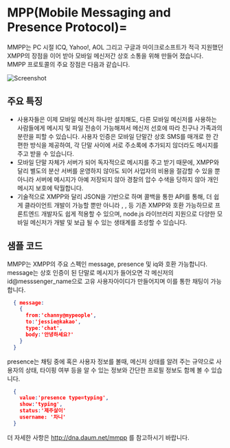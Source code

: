 # MPP(Mobile Messaging and Presence Protocol)=

MMPP는 PC 시절 ICQ, Yahoo!, AOL 그리고 구글과 마이크로소프트가 적극 지원했던 XMPP의 장점을 이어 받아 모바일 메신저간 상호 소통을 위해 만들어 졌습니다. MMPP 프로토콜의 주요 장점은 다음과 같습니다.

![Screenshot](http://cfile23.uf.tistory.com/image/24201B4D5158A8953238F9)
 
## 주요 특징
* 사용자들은 이제 모바일 메신저 하나만 설치해도, 다른 모바일 메신저를 사용하는 사람들에게 메시지 및 파일 전송이 가능해져서 메신저 선호에 따라 친구나 가족과의 분란을 피할 수 있습니다. 사용자 인증은 모바일 단말간 상호 SMS를 매개로 한 간편한 방식을 제공하여, 각 단말 사이에 서로 주소록에 추가되지 않더라도 메시지를 주고 받을 수 있습니다.
* 모바일 단말 자체가 서버가 되어 독자적으로 메시지를 주고 받기 때문에, XMPP와 달리 별도의 분산 서버를 운영하지 않아도 되어 사업자의 비용을 절감할 수 있을 뿐 아니라 서버에 메시지가 아예 저장되지 않아 경찰의 압수 수색을 당하지 않아 개인 메시지 보호에 탁월합니다.
* 기술적으로 XMPP와 달리 JSON을 기반으로 하며 콜백을 통한 API를 통해, 더 쉽게 클라이언트 개발이 가능할 뿐만 아니라 <message>, <presense>, <iq> 등 기존 XMPP와 호환 가능하므로 프론트엔드 개발자도 쉽게 적용할 수 있으며, node.js 라이브러리 지원으로 다양한 모바일 메신저가 개발 및 보급 될 수 있는 생태계를 조성할 수 있습니다.

## 샘플 코드

MMPP는 XMPP의 주요 스펙인 message, presence 및 iq와 호환 가능합니다. message는 상호 인증이 된 단말로 메시지가 들어오면 각 메신저의 id@messsenger_name으로 고유 사용자아이디가 만들어지며 이를 통한 채팅이 가능합니다.
```json
  { message:
    { 
      from:'channy@mypeople', 
      to:'jessie@kakao', 
      type:'chat', 
      body:'안녕하세요?' 
    } 
  }
```
presence는 채팅 중에 혹은 사용자 정보를 볼때, 메신저 상태를 알려 주는 규약으로 사용자의 상태, 타이핑 여부 등을 알 수 있는 정보와 간단한 프로필 정보도 함께 볼 수 있습니다.

```json
  {
    value:'presence type=typing',
    show:'typing',
    status:'제주살이'
    username: '차니'
  }
```

더 자세한 사항은 http://dna.daum.net/mmpp 를 참고하시기 바랍니다.
